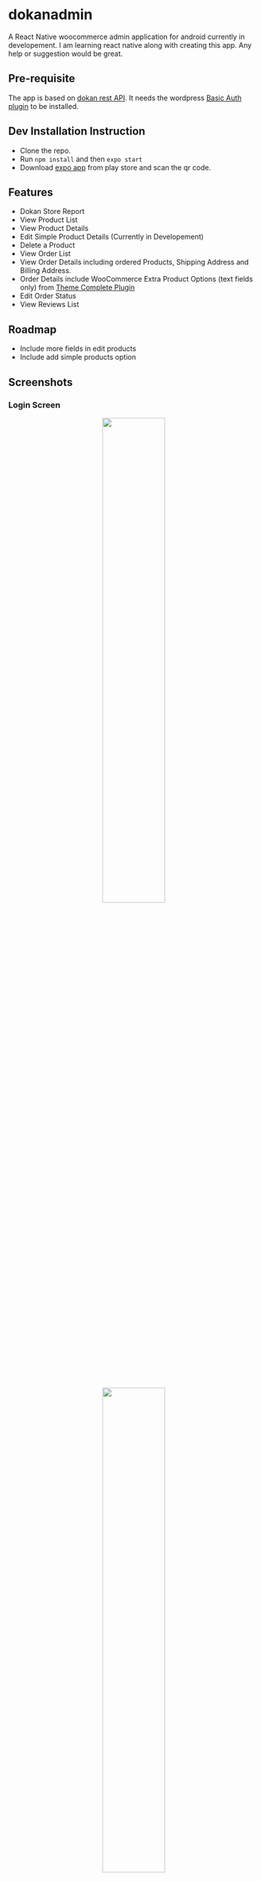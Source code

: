 # dokanadmin
A React Native woocommerce admin application for android currently in developement. I am learning react native along with creating this app. Any help or suggestion would be great.

## Pre-requisite
The app is based on [dokan rest API](https://wedevsofficial.github.io/dokan/). It needs the wordpress [Basic Auth plugin](https://github.com/WP-API/Basic-Auth) to be installed.


## Dev Installation Instruction
- Clone the repo.
- Run `npm install` and then `expo start`
- Download [expo app](https://play.google.com/store/apps/details?id=host.exp.exponent) from play store and scan the qr code.

## Features
- Dokan Store Report
- View Product List
- View Product Details
- Edit Simple Product Details (Currently in Developement)
- Delete a Product
- View Order List
- View Order Details including ordered Products, Shipping Address and Billing Address.
- Order Details include WooCommerce Extra Product Options (text fields only) from [Theme Complete Plugin](https://codecanyon.net/item/woocommerce-extra-product-options/7908619)
- Edit Order Status
- View Reviews List

## Roadmap
- Include more fields in edit products
- Include add simple products option

## Screenshots
### **Login Screen**
<p align="center">
  <img src="/screenshots/login.png"  width="50%" height="50%" />
  <img src="/screenshots/reports.png"  width="50%" height="50%" />
  <img src="/screenshots/orders-list.png"  width="50%" height="50%" />
  <img src="/screenshots/order-details.png"  width="50%" height="50%" />
  <img src="/screenshots/edit-order.png"  width="50%" height="50%" />
  <img src="/screenshots/products-list.png"  width="50%" height="50%" />
  <img src="/screenshots/product-details.png"  width="50%" height="50%" />
  <img src="/screenshots/edit-product.png"  width="50%" height="50%" />
  <img src="/screenshots/reviews-list.png"  width="50%" height="50%" />
  <img src="/screenshots/logout.png"  width="50%" height="50%" />
</p>
